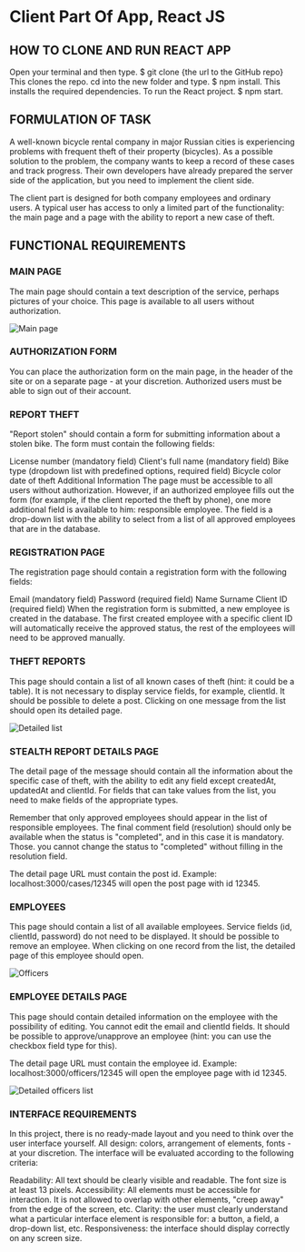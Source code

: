 # Client Part Of App, React JS

## HOW TO CLONE AND RUN REACT APP

Open your terminal and then type. $ git clone {the url to the GitHub repo} This clones the repo.
cd into the new folder and type. $ npm install. This installs the required dependencies.
To run the React project. $ npm start.

## FORMULATION OF TASK

A well-known bicycle rental company in major Russian cities is experiencing problems with frequent theft of their property (bicycles). As a possible solution to the problem, the company wants to keep a record of these cases and track progress. Their own developers have already prepared the server side of the application, but you need to implement the client side.

The client part is designed for both company employees and ordinary users. A typical user has access to only a limited part of the functionality: the main page and a page with the ability to report a new case of theft.

## FUNCTIONAL REQUIREMENTS

### MAIN PAGE

The main page should contain a text description of the service, perhaps pictures of your choice. This page is available to all users without authorization.

![Main page](https://github.com/eugeny11/Client-Part-App-React-JS/blob/main/images/client_part_app_1.jpg)

### AUTHORIZATION FORM

You can place the authorization form on the main page, in the header of the site or on a separate page - at your discretion. Authorized users must be able to sign out of their account.

### REPORT THEFT

"Report stolen" should contain a form for submitting information about a stolen bike. The form must contain the following fields:

License number (mandatory field)
Client's full name (mandatory field)
Bike type (dropdown list with predefined options, required field)
Bicycle color
date of theft
Additional Information
The page must be accessible to all users without authorization. However, if an authorized employee fills out the form (for example, if the client reported the theft by phone), one more additional field is available to him: responsible employee. The field is a drop-down list with the ability to select from a list of all approved employees that are in the database.

### REGISTRATION PAGE

The registration page should contain a registration form with the following fields:

Email (mandatory field)
Password (required field)
Name
Surname
Client ID (required field)
When the registration form is submitted, a new employee is created in the database. The first created employee with a specific client ID will automatically receive the approved status, the rest of the employees will need to be approved manually.

### THEFT REPORTS

This page should contain a list of all known cases of theft (hint: it could be a table). It is not necessary to display service fields, for example, clientId. It should be possible to delete a post. Clicking on one message from the list should open its detailed page.

![Detailed list](https://github.com/eugeny11/Client-Part-App-React-JS/blob/main/images/client_part_app_4.jpg)

### STEALTH REPORT DETAILS PAGE

The detail page of the message should contain all the information about the specific case of theft, with the ability to edit any field except createdAt, updatedAt and clientId. For fields that can take values ​​from the list, you need to make fields of the appropriate types.

Remember that only approved employees should appear in the list of responsible employees.
The final comment field (resolution) should only be available when the status is "completed", and in this case it is mandatory. Those. you cannot change the status to "completed" without filling in the resolution field.

The detail page URL must contain the post id. Example: localhost:3000/cases/12345 will open the post page with id 12345.

###  EMPLOYEES

This page should contain a list of all available employees. Service fields (id, clientId, password) do not need to be displayed. It should be possible to remove an employee. When clicking on one record from the list, the detailed page of this employee should open.

![Officers](https://github.com/eugeny11/Client-Part-App-React-JS/blob/main/images/client_part_app_2.jpg)

### EMPLOYEE DETAILS PAGE

This page should contain detailed information on the employee with the possibility of editing. You cannot edit the email and clientId fields. It should be possible to approve/unapprove an employee (hint: you can use the checkbox field type for this).

The detail page URL must contain the employee id. Example: localhost:3000/officers/12345 will open the employee page with id 12345.

![Detailed officers list](https://github.com/eugeny11/Client-Part-App-React-JS/blob/main/images/client_part_app_3.jpg)

### INTERFACE REQUIREMENTS

In this project, there is no ready-made layout and you need to think over the user interface yourself. All design: colors, arrangement of elements, fonts - at your discretion. The interface will be evaluated according to the following criteria:

Readability: All text should be clearly visible and readable. The font size is at least 13 pixels.
Accessibility: All elements must be accessible for interaction. It is not allowed to overlap with other elements, "creep away" from the edge of the screen, etc.
Clarity: the user must clearly understand what a particular interface element is responsible for: a button, a field, a drop-down list, etc.
Responsiveness: the interface should display correctly on any screen size.

